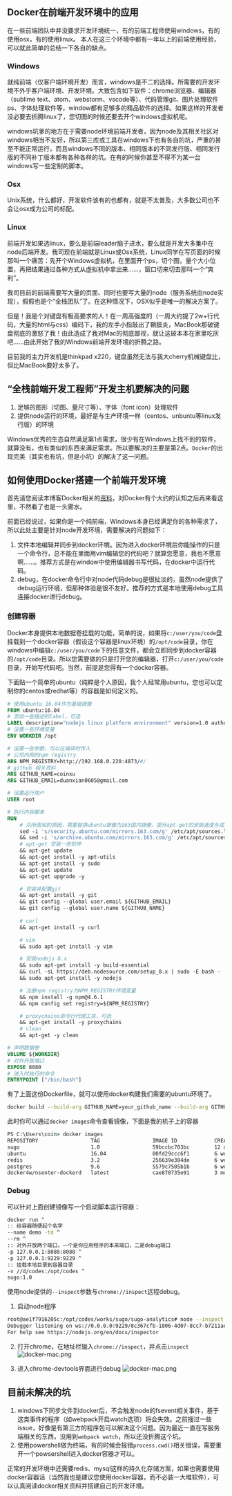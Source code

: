 ## Docker在前端开发环境中的应用
在一些前端团队中并没要求开发环境统一，有的前端工程师使用windows，有的使用osx，有的使用linux。
本人在这三个环境中都有一年以上的前端使用经验，可以就此简单的总结一下各自的缺点。

### Windows
就纯前端（仅客户端环境开发）而言，windows是不二的选择。所需要的开发环境不外乎客户端环境、开发环境。大致包含如下软件：chrome浏览器、编辑器（sublime text、atom、webstorm、vscode等）、代码管理git、图片处理软件ps、字体处理软件等，window都有足够多的精品软件的选择。如果这样的开发者没必要去折腾linux了，您切图的时候还要去开个windows虚拟机呢。

windows坑爹的地方在于需要node环境前端开发者，因为node及其相关社区对windows相当不友好，所以第三库或工具在windows下也有各自的坑，严重的甚至不能正常运行，而且windows不同的版本、相同版本的不同发行版、相同发行版的不同补丁版本都有各种各样的坑。在有的时候你甚至不得不为某一台windows写一些定制的脚本。

### Osx
Unix系统，什么都好，开发软件该有的也都有，就是不太普及，大多数公司也不会让osx成为公司的标配。

### Linux
前端开发如果选linux，要么是前端leader脑子进水，要么就是开发大多集中在node后端开发。我司现在前端就是Linux或Osx系统，Linux同学在写页面的时候那叫一个痛苦：先开个Windows虚拟机，在里面开个ps，切个图，量个大小位置，再把结果通过各种方式从虚拟机中拿出来......，窗口切来切去那叫一个“爽利”。

我司目前的前端需要写大量的页面、同时也要写大量的node（服务系统由node实现），假假也是个“全栈团队”了。在这种情况下，OSX似乎是唯一的解决方案了。

但是！我是个对键盘有极高要求的人！在一周高强度的（一周大约提了2w+行代码，大量的html与css）编码下，我的左手小指敲出了鞘膜炎，MacBook那破键盘彻底的激怒了我！由此造成了我对Mac的彻底鄙视，就让这破本本在家里吃灰吧......由此开始了我的Windows前端开发环境的折腾之路。

目前我的主力开发机是thinkpad x220，键盘虽然无法与我大cherry机械键盘比，但比MacBook要好太多了。

## “全栈前端开发工程师”开发主机要解决的问题
1. 足够的图形（切图、量尺寸等）、字体（font icon）处理软件
2. 提供node运行的环境，最好是与生产环境一样（centos、unbuntu等linux发行版）的环境

Windows优秀的生态自然满足第1点需求，很少有在Windows上找不到的软件，就算没有，也有类似的东西来满足需求。所以要解决的主要是第2点。`Docker`的出现完美（其实也有坑，但是小坑）的解决了这一问题。

## 如何使用Docker搭建一个前端开发环境
首先请您阅读本博客Docker相关的[资料](../../README.MD)，对Docker有个大约的认知之后再来看这里，不然看了也是一头雾水。

前面已经说过，如果你是一个纯前端，Windows本身已经满足你的各种需求了，所以此处主要是针对node开发环境，需要解决的问题如下：

1. 文件本地编辑并同步到docker环境。因为进入docker环境后你能操作的只是一个命令行，总不能在里面用vim编辑您的代码吧？就算您愿意，我也不愿意啊......。推荐方式是在window中使用编辑器书写代码，在docker中运行代码。
2. debug，在docker命令行中对node代码debug是很扯淡的，虽然node提供了debug运行环境，但那种体验是很不友好。推荐的方式是本地使用debug工具连接docker进行debug。

### 创建容器
Docker本身提供本地数据卷挂载的功能，简单的说，如果将`c:/user/you/code`盘挂载到一个docker容器（假设这个容器是linux环境）的`/opt/code`目录，你在windows中编辑`c:/user/you/code`下的任意文件，都会立即同步到docker容器的`/opt/code`目录。所以您需要做的只是打开您的编辑器，打开`c:/user/you/code`目录，开始写代码吧。当然，前提是您得有一个docker容器。

下面贴一个简单的ubuntu（纯粹是个人原因，我个人经常用ubuntu，您也可以定制你的centos或redhat等）的容器是如何定义的。

```dockerfile
# 使用ubuntu 16.04作为基础镜像
FROM ubuntu:16.04
# 添加一些描述的label，可选
LABEL description="nodejs linux platform environment" version=1.0 author=coinxu
# 设置一些环境变量
ENV WORKDIR /opt

# 设置一些参数，可以在编译时传入
# 公司内网的npm registry
ARG NPM_REGISTRY=http://192.168.0.220:4873/#/
# github 相关资料
ARG GITHUB_NAME=coinxu
ARG GITHUB_EMAIL=duanxian0605@gmail.com

# 设置运行用户
USER root

# 执行内容脚本
RUN                                                                                \
    # 众所周知的原因，需要替换ubuntu镜像为163国内镜像，提升apt-get的安装速度与成功率    
    sed -i 's/security.ubuntu.com/mirrors.163.com/g' /etc/apt/sources.list         \
    && sed -i 's/archive.ubuntu.com/mirrors.163.com/g' /etc/apt/sources.list       \
    # apt-get 安装一些软件
    && apt-get update                                                              \    
    && apt-get install -y apt-utils                                                \
    && apt-get install -y sudo                                                     \
    && apt-get update                                                              \
    && apt-get upgrade -y                                                          \

    # 安装并配置git
    && apt-get install -y git                                                      \
    && git config --global user.email ${GITHUB_EMAIL}                              \
    && git config --global user.name ${GITHUB_NAME}                                \
    
    # curl
    && apt-get install -y curl                                                     \

    # vim
    && sudo apt-get install -y vim                                                 \

    # 安装nodejs 8.x
    && sudo apt-get install -y build-essential                                     \
    && curl -sL https://deb.nodesource.com/setup_8.x | sudo -E bash -              \
    && sudo apt-get install -y nodejs                                              \

    # 注册npm registry为NPM_REGISTRY环境变量
    && npm install -g npm@4.6.1                                                    \
    && npm config set registry=${NPM_REGISTRY}                                     \        

    # proxychains命令行代理工具，可选
    && apt-get install -y proxychains                                              \                                                
    # clean
    && apt-get -y clean

# 声明数据卷
VOLUME ${WORKDIR}
# 对外开放端口
EXPOSE 8080
# 进入时执行的命令
ENTRYPOINT ["/bin/bash"]
```
有了上面这份Dockerfile，就可以使用docker构建我们需要的ubuntu环境了。
```bash
docker build --build-arg GITHUB_NAME=your_github_name --build-arg GITHUB_EMAIL=your_github_email -t your_image_name:1.0 .
```

此时你可以通过`docker images`命令查看镜像，下面是我的机子上的容器
```bat
PS C:\Users\coin> docker images
REPOSITORY                 TAG                 IMAGE ID            CREATED             SIZE
sugo                       1.0                 59bccbc703bc        12 days ago         576MB
ubuntu                     16.04               00fd29ccc6f1        6 weeks ago         111MB
redis                      3.2                 256639e384de        6 weeks ago         99.7MB
postgres                   9.6                 5579c7505b1b        6 weeks ago         268MB
docker4w/nsenter-dockerd   latest              cae870735e91        3 months ago        187kB
```
### Debug
可以针对上面创建镜像写一个启动脚本运行容器：
```bash
docker run ^
:: 给容器随便起个名字
--name demo -td ^
--rm ^
:: 对外开放两个端口，一个是你应用程序的本来端口，二是debug端口
-p 127.0.0.1:8080:8080 ^
-p 127.0.0.1:9229:9229 ^
:: 挂载本地目录到容器目录
-v //d/codes:/opt/codes ^
sugo:1.0
```
使用node提供的`--inspect`参数与`chrome://inspect`远程debug。

1. 启动node程序
```bash
root@ae1f7916205c:/opt/codes/works/sugo/sugo-analytics# node --inspect-brk=0.0.0.0:9229 app/app.js
Debugger listening on ws://0.0.0.0:9229/8c367cfb-1806-4d07-8cc7-b7211ae7b259
For help see https://nodejs.org/en/docs/inspector
```
2. 打开chrome，在地址栏输入`chrome://inspect`，并点击`inspect`
![docker-mac.png](https://raw.githubusercontent.com/CoinXu/blog/master/docker/usage/chrome-inspect.png)

3. 进入chrome-devtools界面进行debug
![docker-mac.png](https://raw.githubusercontent.com/CoinXu/blog/master/docker/usage/chrome-inspect-debug.png)

## 目前未解决的坑
1. windows下同步文件到docker后，不会触发node的fsevent相关事件，基于这类事件的程序（如webpack开启watch选项）将会失效。之前搜过一些issue，好像是有第三方的程序包可以解决这个问题。因为最近一直在写服务端相关的东西，没用到`webpack watch`，所以还没折腾这个坑。
2. 使用powershell做为终端，有的时候会报错`process.cwd()`相关错误，需要重开一个powsershell进入docker容器才可以。

正常的开发环境中还需要redis、mysql这样的持久化存储方案，如果也需要使用docker容器话（当然我也是建议您使用docker容器，而不必装一大堆软件），可以认真阅读docker相关资料并搭建自己的开发环境。